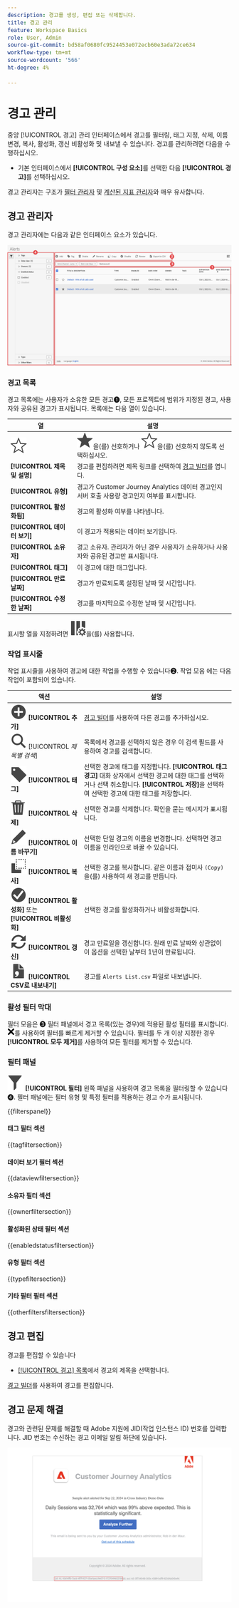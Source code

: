 ```yaml
---
description: 경고를 생성, 편집 또는 삭제합니다.
title: 경고 관리
feature: Workspace Basics
role: User, Admin
source-git-commit: bd58af0680fc9524453e072ecb60e3ada72ce634
workflow-type: tm+mt
source-wordcount: '566'
ht-degree: 4%

---
```


# 경고 관리


중앙 [!UICONTROL 경고] 관리 인터페이스에서 경고를 필터링, 태그 지정, 삭제, 이름 변경, 복사, 활성화, 갱신 비활성화 및 내보낼 수 있습니다. 경고를 관리하려면 다음을 수행하십시오.

* 기본 인터페이스에서 **[!UICONTROL 구성 요소]**&#x200B;를 선택한 다음 **[!UICONTROL 경고]**&#x200B;를 선택하십시오.

경고 관리자는 구조가 [필터 관리자](/help/components/filters/manage-filters.md) 및 [계산된 지표 관리자](/help/components/calc-metrics/cm-workflow/cm-manager.md)와 매우 유사합니다.


## 경고 관리자

경고 관리자에는 다음과 같은 인터페이스 요소가 있습니다.

![필터 인터페이스](assets/alerts-manager.png)

### 경고 목록

경고 목록에는 사용자가 소유한 모든 경고➊, 모든 프로젝트에 범위가 지정된 경고, 사용자와 공유된 경고가 표시됩니다. 목록에는 다음 열이 있습니다.

| 열 | 설명 |
|---|---|
| ![StarOutline](/help/assets/icons/StarOutline.svg) | ![Star](/help/assets/icons/Star.svg)을(를) 선호하거나 ![StarOutline](/help/assets/icons/StarOutline.svg)을(를) 선호하지 않도록 선택하십시오. |
| **[!UICONTROL 제목 및 설명]** | 경고를 편집하려면 제목 링크를 선택하여 [경고 빌더](alert-builder.md#alert-builder)를 엽니다. |
| **[!UICONTROL 유형]** | 경고가 Customer Journey Analytics 데이터 경고인지 서버 호출 사용량 경고인지 여부를 표시합니다. |
| **[!UICONTROL 활성화됨]** | 경고의 활성화 여부를 나타냅니다. |
| **[!UICONTROL 데이터 보기]** | 이 경고가 적용되는 데이터 보기입니다. |
| **[!UICONTROL 소유자]** | 경고 소유자. 관리자가 아닌 경우 사용자가 소유하거나 사용자와 공유된 경고만 표시됩니다. |
| **[!UICONTROL 태그]** | 이 경고에 대한 태그입니다. |
| **[!UICONTROL 만료 날짜]** | 경고가 만료되도록 설정된 날짜 및 시간입니다. |
| **[!UICONTROL 수정한 날짜]** | 경고를 마지막으로 수정한 날짜 및 시간입니다. |

<!-- When "Last used" column is added, add this information as the description: Shows the date when the alert was last used. <p>This information can help you determine whether a component is valuable to users in your organization, where it is used, and if it needs to be deleted or modified.</p><p>Consider the following when viewing this column:</p><ul><li>This information does not include usage from the API, Report Builder, or Data Warehouse.</li><li>For some components, this column might not contain data if the component was last used prior to September 2023.</li></ul> -->

표시할 열을 지정하려면 ![ColumnSetting](/help/assets/icons/ColumnSetting.svg)을(를) 사용합니다.

### 작업 표시줄

작업 표시줄을 사용하여 경고에 대한 작업을 수행할 수 있습니다➋. 작업 모음 에는 다음 작업이 포함되어 있습니다.

| 액션 | 설명 |
|---|---|
| ![AddCircle](/help/assets/icons/AddCircle.svg) **[!UICONTROL 추가]** | [경고 빌더](alert-builder.md#alert-builder)를 사용하여 다른 경고를 추가하십시오. |
| ![검색](/help/assets/icons/Search.svg) [!UICONTROL *제목별 검색*] | 목록에서 경고를 선택하지 않은 경우 이 검색 필드를 사용하여 경고를 검색합니다. |
| ![레이블](/help/assets/icons/Label.svg) **[!UICONTROL 태그]** | 선택한 경고에 태그를 지정합니다. **[!UICONTROL 태그 경고]** 대화 상자에서 선택한 경고에 대한 태그를 선택하거나 선택 취소합니다. **[!UICONTROL 저장]**&#x200B;을 선택하여 선택한 경고에 대한 태그를 저장합니다. |
| ![삭제](/help/assets/icons/Delete.svg) **[!UICONTROL 삭제]** | 선택한 경고를 삭제합니다. 확인을 묻는 메시지가 표시됩니다. |
| ![편집](/help/assets/icons/Edit.svg) **[!UICONTROL 이름 바꾸기]** | 선택한 단일 경고의 이름을 변경합니다. 선택하면 경고 이름을 인라인으로 바꿀 수 있습니다. |
| ![복사](/help/assets/icons/Copy.svg) **[!UICONTROL 복사]** | 선택한 경고를 복사합니다. 같은 이름과 접미사 `(Copy)`을(를) 사용하여 새 경고를 만듭니다. |
| ![CheckmarkCircle](/help/assets/icons/CheckmarkCircle.svg) **[!UICONTROL 활성화]** 또는 **[!UICONTROL 비활성화]** | 선택한 경고를 활성화하거나 비활성화합니다. |
| ![새로 고침](/help/assets/icons/Refresh.svg) **[!UICONTROL 갱신]** | 경고 만료일을 갱신합니다. 원래 만료 날짜와 상관없이 이 옵션을 선택한 날부터 1년이 만료됩니다. |
| ![FileCSV](/help/assets/icons/FileCSV.svg) **[!UICONTROL CSV로 내보내기]** | 경고를 `Alerts List.csv` 파일로 내보냅니다. |


### 활성 필터 막대

필터 모음은 ➌ 필터 패널에서 경고 목록(있는 경우)에 적용된 활성 필터를 표시합니다. ![CrossSize75](/help/assets/icons/CrossSize75.svg)를 사용하여 필터를 빠르게 제거할 수 있습니다. 필터를 두 개 이상 지정한 경우 **[!UICONTROL 모두 제거]**&#x200B;를 사용하여 모든 필터를 제거할 수 있습니다.


### 필터 패널

![필터](/help/assets/icons/Filter.svg) **[!UICONTROL 필터]** 왼쪽 패널을 사용하여 경고 목록을 필터링할 수 있습니다➍. 필터 패널에는 필터 유형 및 특정 필터를 적용하는 경고 수가 표시됩니다.

{{filterspanel}}


#### 태그 필터 섹션

{{tagfiltersection}}


#### 데이터 보기 필터 섹션

{{dataviewfiltersection}}


#### 소유자 필터 섹션

{{ownerfiltersection}}


#### 활성화된 상태 필터 섹션

{{enabledstatusfiltersection}}


#### 유형 필터 섹션

{{typefiltersection}}


#### 기타 필터 필터 섹션

{{otherfiltersfiltersection}}



## 경고 편집

경고를 편집할 수 있습니다

* [[!UICONTROL 경고] 목록](#alerts-list)에서 경고의 제목을 선택합니다.

[경고 빌더](alert-builder.md#alert-builder)를 사용하여 경고를 편집합니다.

## 경고 문제 해결

경고와 관련된 문제를 해결할 때 Adobe 지원에 JID(작업 인스턴스 ID) 번호를 입력합니다. JID 번호는 수신하는 경고 이메일 알림 하단에 있습니다.

![경고 전자 메일](assets/alerts-email.PNG)

